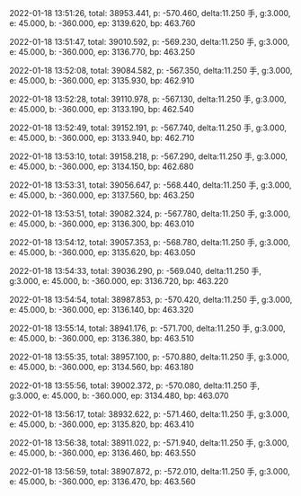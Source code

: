 2022-01-18 13:51:26, total: 38953.441, p: -570.460, delta:11.250 手, g:3.000, e: 45.000, b: -360.000, ep: 3139.620, bp: 463.760

2022-01-18 13:51:47, total: 39010.592, p: -569.230, delta:11.250 手, g:3.000, e: 45.000, b: -360.000, ep: 3136.770, bp: 463.250

2022-01-18 13:52:08, total: 39084.582, p: -567.350, delta:11.250 手, g:3.000, e: 45.000, b: -360.000, ep: 3135.930, bp: 462.910

2022-01-18 13:52:28, total: 39110.978, p: -567.130, delta:11.250 手, g:3.000, e: 45.000, b: -360.000, ep: 3133.190, bp: 462.540

2022-01-18 13:52:49, total: 39152.191, p: -567.740, delta:11.250 手, g:3.000, e: 45.000, b: -360.000, ep: 3133.940, bp: 462.710

2022-01-18 13:53:10, total: 39158.218, p: -567.290, delta:11.250 手, g:3.000, e: 45.000, b: -360.000, ep: 3134.150, bp: 462.680

2022-01-18 13:53:31, total: 39056.647, p: -568.440, delta:11.250 手, g:3.000, e: 45.000, b: -360.000, ep: 3137.560, bp: 463.250

2022-01-18 13:53:51, total: 39082.324, p: -567.780, delta:11.250 手, g:3.000, e: 45.000, b: -360.000, ep: 3136.300, bp: 463.010

2022-01-18 13:54:12, total: 39057.353, p: -568.780, delta:11.250 手, g:3.000, e: 45.000, b: -360.000, ep: 3135.620, bp: 463.050

2022-01-18 13:54:33, total: 39036.290, p: -569.040, delta:11.250 手, g:3.000, e: 45.000, b: -360.000, ep: 3136.720, bp: 463.220

2022-01-18 13:54:54, total: 38987.853, p: -570.420, delta:11.250 手, g:3.000, e: 45.000, b: -360.000, ep: 3136.140, bp: 463.320

2022-01-18 13:55:14, total: 38941.176, p: -571.700, delta:11.250 手, g:3.000, e: 45.000, b: -360.000, ep: 3136.380, bp: 463.510

2022-01-18 13:55:35, total: 38957.100, p: -570.880, delta:11.250 手, g:3.000, e: 45.000, b: -360.000, ep: 3134.560, bp: 463.180

2022-01-18 13:55:56, total: 39002.372, p: -570.080, delta:11.250 手, g:3.000, e: 45.000, b: -360.000, ep: 3134.480, bp: 463.070

2022-01-18 13:56:17, total: 38932.622, p: -571.460, delta:11.250 手, g:3.000, e: 45.000, b: -360.000, ep: 3135.820, bp: 463.410

2022-01-18 13:56:38, total: 38911.022, p: -571.940, delta:11.250 手, g:3.000, e: 45.000, b: -360.000, ep: 3136.460, bp: 463.550

2022-01-18 13:56:59, total: 38907.872, p: -572.010, delta:11.250 手, g:3.000, e: 45.000, b: -360.000, ep: 3136.470, bp: 463.560